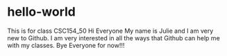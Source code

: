 # hello-world
This is for class CSC154_50
Hi Everyone
My name is Julie and I am very new to Github.  I am very interested in all the ways that Github can help me with my classes.
Bye Everyone for now!!!
